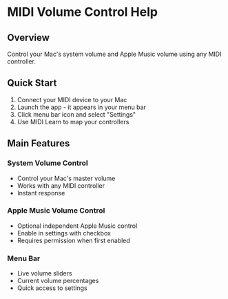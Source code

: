 # MIDI Volume Control Help

## Overview
Control your Mac's system volume and Apple Music volume using any MIDI controller.

## Quick Start
1. Connect your MIDI device to your Mac
2. Launch the app - it appears in your menu bar
3. Click menu bar icon and select "Settings"
4. Use MIDI Learn to map your controllers

## Main Features

### System Volume Control
- Control your Mac's master volume
- Works with any MIDI controller
- Instant response

### Apple Music Volume Control
- Optional independent Apple Music control
- Enable in settings with checkbox
- Requires permission when first enabled

### Menu Bar
- Live volume sliders
- Current volume percentages
- Quick access to settings